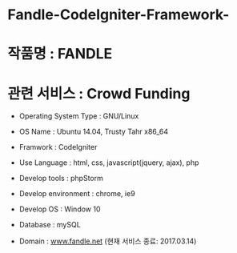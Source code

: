# Fandle-CodeIgniter-Framework-

# 작품명 : FANDLE
# 관련 서비스 : Crowd Funding

- Operating System Type : GNU/Linux
- OS Name : Ubuntu 14.04, Trusty Tahr x86_64

- Framwork : CodeIgniter
- Use Language : html, css, javascript(jquery, ajax), php
- Develop tools : phpStorm
- Develop environment : chrome, ie9
- Develop OS : Window 10

- Database : mySQL

- Domain : www.fandle.net (현재 서비스 종료: 2017.03.14)
